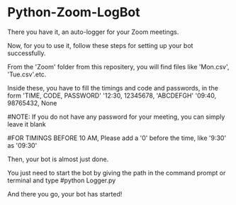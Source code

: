 # Python-Zoom-LogBot
There you have it, an auto-logger for your Zoom meetings.

Now, for you to use it, follow these steps for setting up your bot successfully.

From the 'Zoom' folder from this repositery, you will find files like 'Mon.csv', 'Tue.csv'.etc.


Inside these, you have to fill the timings and code and passwords, in the form 
  'TIME, CODE, PASSWORD'
  '12:30, 12345678, 'ABCDEFGH'
  '09:40, 98765432, None 
  

#NOTE: If you do not have any password for your meeting, you can simply leave it blank


#FOR TIMINGS BEFORE 10 AM, Please add a '0' before the time, like '9:30' as '09:30'

Then, your bot is almost just done.

You just need to start the bot by giving the path in the command prompt or terminal and type
#python Logger.py

And there you go, your bot has started!
